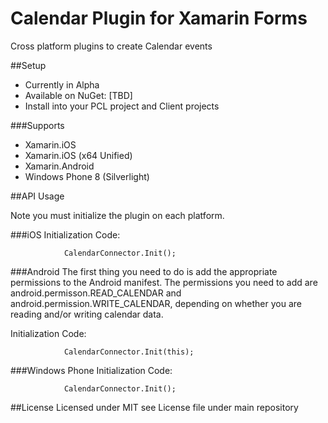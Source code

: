 # Calendar Plugin for Xamarin Forms
Cross platform plugins to create Calendar events


##Setup
- Currently in Alpha
- Available on NuGet: [TBD]
- Install into your PCL project and Client projects

###Supports
- Xamarin.iOS
- Xamarin.iOS (x64 Unified)
- Xamarin.Android
- Windows Phone 8 (Silverlight)

##API Usage

Note you must initialize the plugin on each platform.


###iOS
Initialization Code:

            	CalendarConnector.Init();

###Android
The first thing you need to do is add the appropriate permissions to the Android manifest.  The permissions you need to add are android.permisson.READ_CALENDAR and android.permission.WRITE_CALENDAR, depending on whether you are reading and/or writing calendar data.

Initialization Code:

            	CalendarConnector.Init(this);

###Windows Phone
Initialization Code:

            	CalendarConnector.Init();

##License
Licensed under MIT see License file under main repository

